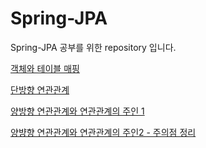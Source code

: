 # Spring-JPA
Spring-JPA 공부를 위한 repository 입니다.



[객체와 테이블 매핑](https://www.notion.so/JPA-fadab284cce04ad2bc8d17bb8d1dc6e2)

[단방향 연관관계](https://www.notion.so/JPA-486987547d504ac2a271bbd40533bb14)

[양방향 연관관계와 연관관계의 주인 1 ](https://www.notion.so/JPA-1-3d43e0f4240545e681a86f8f8a575dab)

[양뱡향 연관관계와 연관관계의 주인2 - 주의점 정리](https://www.notion.so/JPA-2-bb9e57f2e741473e9d29c09935664cd4)

